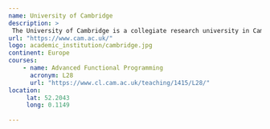 ```yaml
---
name: University of Cambridge
description: >
 The University of Cambridge is a collegiate research university in Cambridge, United Kingdom. 
url: "https://www.cam.ac.uk/"
logo: academic_institution/cambridge.jpg
continent: Europe
courses:
    - name: Advanced Functional Programming 
      acronym: L28
      url: "https://www.cl.cam.ac.uk/teaching/1415/L28/"
location:
     lat: 52.2043
     long: 0.1149
   
---
```

